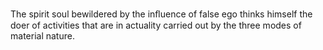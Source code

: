 The spirit soul bewildered by the inﬂuence of false ego thinks himself the doer of activities that are in actuality carried out by the three modes of material nature.